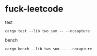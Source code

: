 # fuck-leetcode

test

```shell
cargo test --lib two_sum -- --nocapture
```

bench

```shell
cargo bench --lib two_sum -- --nocapture
```